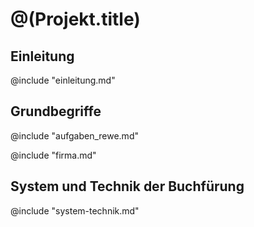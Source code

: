<!--
author: @(Autor.name)
email: @(Autor.mail)
language: @(Projekt.shortlang)
version: @(GetShortGITHash "")
-->

<!-- style="text-align: center"> -->
# @(Projekt.title)

## Einleitung

@include "einleitung.md"

## Grundbegriffe

@include "aufgaben_rewe.md"

@include "firma.md"

## System und Technik der Buchfürung
@include "system-technik.md"
